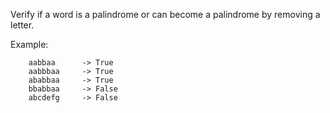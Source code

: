 Verify if a word is a palindrome or can become a palindrome by removing a letter.  

Example:
        
        aabbaa      -> True
        aabbbaa     -> True
        ababbaa     -> True
        bbabbaa     -> False
        abcdefg     -> False